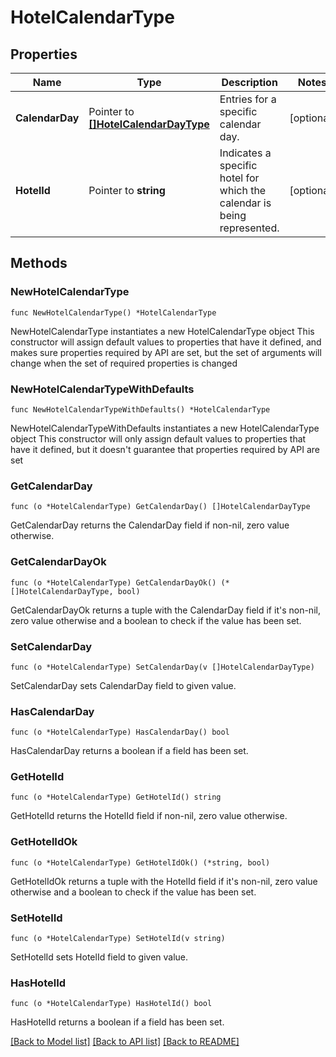 # HotelCalendarType

## Properties

Name | Type | Description | Notes
------------ | ------------- | ------------- | -------------
**CalendarDay** | Pointer to [**[]HotelCalendarDayType**](HotelCalendarDayType.md) | Entries for a specific calendar day. | [optional] 
**HotelId** | Pointer to **string** | Indicates a specific hotel for which the calendar is being represented. | [optional] 

## Methods

### NewHotelCalendarType

`func NewHotelCalendarType() *HotelCalendarType`

NewHotelCalendarType instantiates a new HotelCalendarType object
This constructor will assign default values to properties that have it defined,
and makes sure properties required by API are set, but the set of arguments
will change when the set of required properties is changed

### NewHotelCalendarTypeWithDefaults

`func NewHotelCalendarTypeWithDefaults() *HotelCalendarType`

NewHotelCalendarTypeWithDefaults instantiates a new HotelCalendarType object
This constructor will only assign default values to properties that have it defined,
but it doesn't guarantee that properties required by API are set

### GetCalendarDay

`func (o *HotelCalendarType) GetCalendarDay() []HotelCalendarDayType`

GetCalendarDay returns the CalendarDay field if non-nil, zero value otherwise.

### GetCalendarDayOk

`func (o *HotelCalendarType) GetCalendarDayOk() (*[]HotelCalendarDayType, bool)`

GetCalendarDayOk returns a tuple with the CalendarDay field if it's non-nil, zero value otherwise
and a boolean to check if the value has been set.

### SetCalendarDay

`func (o *HotelCalendarType) SetCalendarDay(v []HotelCalendarDayType)`

SetCalendarDay sets CalendarDay field to given value.

### HasCalendarDay

`func (o *HotelCalendarType) HasCalendarDay() bool`

HasCalendarDay returns a boolean if a field has been set.

### GetHotelId

`func (o *HotelCalendarType) GetHotelId() string`

GetHotelId returns the HotelId field if non-nil, zero value otherwise.

### GetHotelIdOk

`func (o *HotelCalendarType) GetHotelIdOk() (*string, bool)`

GetHotelIdOk returns a tuple with the HotelId field if it's non-nil, zero value otherwise
and a boolean to check if the value has been set.

### SetHotelId

`func (o *HotelCalendarType) SetHotelId(v string)`

SetHotelId sets HotelId field to given value.

### HasHotelId

`func (o *HotelCalendarType) HasHotelId() bool`

HasHotelId returns a boolean if a field has been set.


[[Back to Model list]](../README.md#documentation-for-models) [[Back to API list]](../README.md#documentation-for-api-endpoints) [[Back to README]](../README.md)



